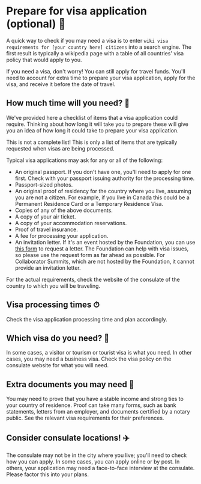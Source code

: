 # Prepare for visa application (optional) 🛂

A quick way to check if you may need a visa is to enter `wiki visa requirements
for [your country here] citizens` into a search engine. The first result is typically a
wikipedia page with a table of all countries' visa policy that would apply to you.

If you need a visa, don't worry! You can still apply for travel funds. You'll need
to account for extra time to prepare your visa application, apply for the visa,
and receive it before the date of travel.

## How much time will you need? 📅

We've provided here a checklist of items that a visa application could require.
Thinking about how long it will take you to prepare these will give you an idea of how
long it could take to prepare your visa application.

This is not a complete list! This is only a list of items that are typically requested
when visas are being processed.

Typical visa applications may ask for any or all of the following:

* An original passport. If you don't have one, you'll need to apply for one first.
Check with your passport issuing authority for the processing time.
* Passport-sized photos.
* An original proof of residency for the country where you live,
assuming you are not a citizen. For example, if you live in Canada this could be
a Permanent Residence Card or a Temporary Residence Visa.
* Copies of any of the above documents.
* A copy of your air ticket.
* A copy of your accommodation reservations.
* Proof of travel insurance.
* A fee for processing your application.
* An invitation letter. If it's an event hosted by the Foundation, you can use
[this form][visa-request-form] to request a letter. The Foundation
can help with visa issues, so please use the request form as far ahead as possible.
For Collaborator Summits, which are not hosted by the Foundation, it cannot provide
an invitation letter.

For the actual requirements, check the website of the consulate of the country to
which you will be traveling.

## Visa processing times ⏱

Check the visa application processing time and plan accordingly.

## Which visa do you need? 🛂

In some cases, a visitor or tourism or tourist visa is what you need. In other cases, you may
need a business visa. Check the visa policy on the consulate website for what you
will need.

## Extra documents you may need 📝

You may need to prove that you have a stable income and strong ties to your country
of residence. Proof can take many forms, such as bank statements, letters from
an employer, and documents certified by a notary public. See the relevant visa requirements
for their preferences.

## Consider consulate locations! ✈️

The consulate may not be in the city where you live; you'll need to check how you
can apply. In some cases, you can apply online or by post. In others, your application
may need a face-to-face interview at the consulate. Please factor this into your
plans.

[visa-request-form]: https://events.linuxfoundation.org/visa-request/ "visa request form"
